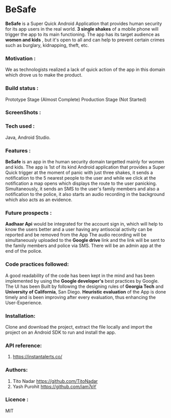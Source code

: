# BeSafe

**BeSafe** is a Super Quick Android Application that provides human security for its app users in the real world. **3 single shakes** of a mobile phone will trigger the app to its main functioning. The app has its target audience as **women and kids** , but it's open to all and can help to prevent certain crimes such as burglary, kidnapping, theft, etc.

### Motivation :
We as technologists realized a lack of quick action of the app in this domain which drove us to make the product.

### Build status : 
Prototype Stage (Almost Complete)
Production Stage (Not Started) 

### ScreenShots :

### Tech used :
Java, Android Studio.

### Features :
**BeSafe** is an app in the human security domain targetted mainly for women and kids. The app is 1st of its kind Android application that provides a Super Quick trigger at the moment of panic with just three shakes, it sends a notification to the 5 nearest people to the user and while we click at the notification a map opens which displays the route to the user panicking. Simultaneously, it sends an SMS to the user's family members and also a notification to the police, it also starts an audio recording in the background which also acts as an evidence. 


### Future prospects :
**Aadhaar Api** would be integrated for the account sign in, which will help to know the users better and a user having any antisocial activity can be reported and be removed from the App
The audio recording will be simultaneously uploaded to the **Google drive** link and the link will be sent to the family members and police via SMS. There will be an admin app at the end of the police.

### Code practices followed:
A good readability of the code has been kept in the mind and has been implemented by using the **Google developer's** best practices by Google.
The UI has been Built by following the designing rules of **Georgia Tech** and **University of California**, San Diego.
**Heuristic evaluation** of the App is done timely and is been improving after every evaluation, thus enhancing the User-Experience.

### Installation:
Clone and download the project, extract the file locally and import the project on an Android SDK to run and install the app.

### API reference:
1. https://instantalerts.co/

### Authors:
1. Tito Nadar        https://github.com/TitoNadar
2. Yash Purohit     https://github.com/iam7pY

### Licence :
MIT
